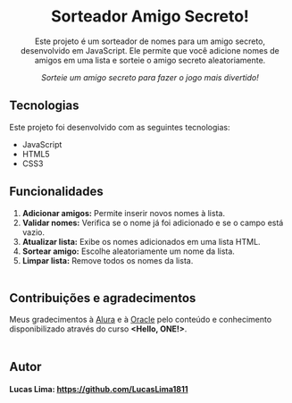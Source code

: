 <h1 align="center">Sorteador Amigo Secreto!</h1>

<p align="center">
  Este projeto é um sorteador de nomes para um amigo secreto, desenvolvido em JavaScript. Ele permite que você adicione nomes de amigos em uma lista e sorteie o amigo secreto aleatoriamente.
</p>

<p align="center">
  <i>Sorteie um amigo secreto para fazer o jogo mais divertido!</i>
</p>



## Tecnologias

Este projeto foi desenvolvido com as seguintes tecnologias:  

- JavaScript
- HTML5
- CSS3   



## Funcionalidades

1. **Adicionar amigos:** Permite inserir novos nomes à lista.
2. **Validar nomes:** Verifica se o nome já foi adicionado e se o campo está vazio.
3. **Atualizar lista:** Exibe os nomes adicionados em uma lista HTML.
4. **Sortear amigo:** Escolhe aleatoriamente um nome da lista.
5. **Limpar lista:** Remove todos os nomes da lista.
&nbsp;  
&nbsp;

## Contribuições e agradecimentos

Meus gradecimentos à [Alura](https://github.com/alura-cursos) e à [Oracle](https://github.com/oracle) pelo conteúdo e conhecimento disponibilizado através do curso **<Hello, ONE!>**.
&nbsp;  
&nbsp;  

## Autor

#### Lucas Lima: https://github.com/LucasLima1811
